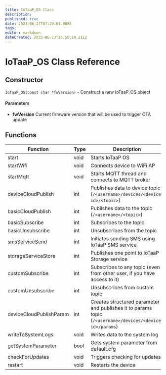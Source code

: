 ```yaml
---
title: IoTaaP_OS Class
description: 
published: true
date: 2023-06-27T07:29:01.988Z
tags: 
editor: markdown
dateCreated: 2023-06-23T15:50:19.211Z
---
```


# IoTaaP_OS Class Reference

## Constructor

`IoTaaP_OS(const char *fwVersion)`  - Construct a new IoTaaP_OS object

#### Parameters

- **fwVersion** Current firmware version that will be used to trigger OTA update

## Functions

| **Function**            | **Type** | **Description**                                                                                          |
| ----------------------- | -------- | -------------------------------------------------------------------------------------------------------- |
| start                   | void     | Starts IoTaaP OS                                                                                         |
| startWifi               | void     | Connects device to WiFi AP                                                                               |
| startMqtt               | void     | Starts MQTT thread and connects to MQTT broker                                                           |
| deviceCloudPublish      | int      | Publishes data to device topic (`/<username>/devices/<device-id>/<topic>`)                               |
| basicCloudPublish       | int      | Publishes data to the topic (`/<username>/<topic>`)                                                      |
| basicSubscribe          | int      | Subscribes to the topic                                                                                  |
| basicUnsubscribe        | int      | Unsubscribes from the topic                                                                              |
| smsServiceSend | int | Initiates sending SMS using IoTaaP SMS service |
| storageServiceStore | int | Publishes one point to IoTaaP Storage service |
| customSubscribe | int | Subscribes to any topic (even from other user, if you have access to it) |
| customUnsubscribe | int | Unsubscribes from custom topic |
| deviceCloudPublishParam | int      | Creates structured parameter and publishes it to params topic (`/<username>/devices/<device-id>/params`) |
| writeToSystemLogs       | void     | Writes data to the system log                                                                            |
| getSystemParameter      | bool     | Gets system parameter from default.cfg                                                                   |
| checkForUpdates         | void     | Triggers checking for updates                                                                            |
| restart | void | Restarts the device |